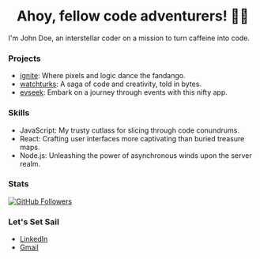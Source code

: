 <h1 align="center">Ahoy, fellow code adventurers! 🏴‍☠️</h1>

I'm John Doe, an interstellar coder on a mission to turn caffeine into code.

### Projects

- [ignite](https://ignitestartup.pk/): Where pixels and logic dance the fandango.
- [watchturks](http://lts.watchturks.tv/): A saga of code and creativity, told in bytes.
- [evseek](https://evseek.vercel.app/): Embark on a journey through events with this nifty app.

### Skills

- JavaScript: My trusty cutlass for slicing through code conundrums.
- React: Crafting user interfaces more captivating than buried treasure maps.
- Node.js: Unleashing the power of asynchronous winds upon the server realm.

### Stats

[![GitHub Followers](https://img.shields.io/github/followers/MuhammadIsrarKhan?label=Followers&style=social)](https://github.com/MuhammadIsrarKhan)


### Let's Set Sail

- [LinkedIn](https://www.linkedin.com/in/muhammad-israr-khan-558300199/)
- [Gmail](israruetp@gmail.com)
